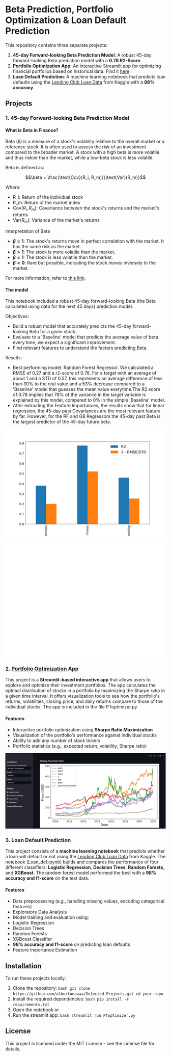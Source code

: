 # Beta Prediction, Portfolio Optimization & Loan Default Prediction 

This repository contains three separate projects: 
1. **45-day Forward-looking Beta Prediction Model**: A robust 45-day forward-looking Beta prediction model with a **0.78 R2-Score**.
2. **Portfolio Optimization App**: An interactive Streamlit app for optimizing financial portfolios based on historical data. Find it [here](https://portfolio-optim.streamlit.app/).
3. **Loan Default Prediction**: A machine learning notebook that predicts loan defaults using the [Lending Club Loan Data](https://www.kaggle.com/datasets/adarshsng/lending-club-loan-data-csv/data) from Kaggle with a **98% accuracy**.

## Projects 

### 1. 45-day Forward-looking Beta Prediction Model

#### What is Beta in Finance?

Beta ($\beta$) is a measure of a stock's volatility relative to the overall market or a reference stock. It is often used to assess the risk of an investment compared to the broader market. A stock with a high beta is more volatile and thus riskier than the market, while a low-beta stock is less volatile.

Beta is defined as:

$$\beta = \frac{\text{Cov}(R_i, R_m)}{\text{Var}(R_m)}$$

Where:
- R_i: Return of the individual stock
- R_m: Return of the market index
- $\text{Cov}(R_i, R_m)$: Covariance between the stock's returns and the market's returns
- $\text{Var}(R_m)$: Variance of the market's returns

Interpretation of Beta

- **$\beta = 1$**: The stock's returns move in perfect correlation with the market. It has the same risk as the market.
- **$\beta > 1$**: The stock is more volatile than the market.
- **$\beta < 1$**: The stock is less volatile than the market.
- **$\beta < 0$**: Rare but possible, indicating the stock moves inversely to the market.

For more information, refer to [this link](https://www.investopedia.com/investing/beta-know-risk/).

#### The model
This notebook included a robust 45-day forward-looking Beta (the Beta calculated using data for the next 45 days) prediction model.

Objectives:

- Build a robust model that accurately predicts the 45-day forward-looking Beta for a given stock.
- Evaluate to a 'Baseline' model that predicts the average value of beta every time, we expect a significant improvement.
- Find relevant features to understand the factors predicting Beta.

Results:

- Best performing model: Random Forest Regressor. We calculated a RMSE of 0.27 and a r2-score of 0.78. For a target with an average of about 1 and a STD of 0.57, this represents an average difference of less than 30% to the real value and a 53% decrease compared to a 'Baseline' model that guesses the mean value everytime.The R2 score of 0.78 implies that 78% of the variance in the target variable is explained by this model, compared to 0% in the simple 'Baseline' model.
- After extracting the Feature Importances, the results show that for linear regression, the 45-day past Covariances are the most relevant feature by far. However, for the RF and GB Regressors the 45-day past Beta is the largest predictor of the 45-day future beta.

![Model Evaluation](Beta_Model_eval.jpg)
![Feature Importance](Beta_Feature_imp.jpg)

### 2. [Portfolio Optimization](https://portfolio-optim.streamlit.app/) App 
This project is a **Streamlit-based interactive app** that allows users to explore and optimize their investment portfolios. The app calculates the optimal distribution of stocks in a portfolio by maximizing the Sharpe ratio in a given time interval. It offers visualization tools to see how the portfolio's returns, volatilities, closing price, and daily returns compare to those of the individual stocks. The app is included in the file PToptimizer.py

#### Features 
- Interactive portfolio optimization using **Sharpe Ratio Maximization**
- Visualization of the portfolio's performance against individual stocks
- Ability to add any number of stock tickers
- Portfolio statistics (e.g., expected return, volatility, Sharpe ratio)

![Portfolio Optimization App Screenshot](PToptimizer.jpg)

### 3. Loan Default Prediction 
This project consists of a **machine learning notebook** that predicts whether a loan will default or not using the [Lending Club Loan Data](https://www.kaggle.com/datasets/adarshsng/lending-club-loan-data-csv/data) from Kaggle. The notebook (Loan_def.ipynb) builds and compares the performance of four different classifiers: **Logistic Regression**, **Decision Trees**, **Random Forests**, and **XGBoost**. The random forest model performed the best with a **98% accuracy and f1-score** on the test data.

#### Features 
- Data preprocessing (e.g., handling missing values, encoding categorical features)
- Exploratory Data Analysis
- Model training and evaluation using:
- Logistic Regression
- Decision Trees
- Random Forests
- XGBoost Classifier
- **98% accuracy and f1-score** on predicting loan defaults
- Feature Importance Estimation

## Installation 
To run these projects locally: 
1. Clone the repository: ```bash git clone https://github.com/albertonavaa/Selected-Projects.git cd your-repo ```
2. Install the required dependencies: ```bash pip install -r requirements.txt ```
3. Open the notebook or
4. Run the streamlit app: ```bash streamlit run PToptimizer.py ```

## License 
This project is licensed under the MIT License - see the License file for details. 

